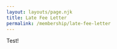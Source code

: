 ```yaml
---
layout: layouts/page.njk
title: Late Fee Letter
permalink: /membership/late-fee-letter
---
```

Test!
